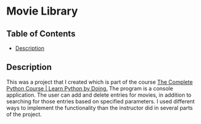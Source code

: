 # Movie Library

## Table of Contents

* [Description](#description)
## Description

This was a project that I created which is part of the course <a href="https://www.udemy.com/courses/search/?src=ukw&q=The+Complete+Python+Course+%7C+Learn+Python+by+Doing" target="_blank">The Complete Python Course | Learn Python by Doing.</a>
The program is a console application. The user can add and delete entries for movies, in addition to searching for those entries based on specified parameters. I used different ways to implement the functionality than the instructor did in several parts of the project.  
